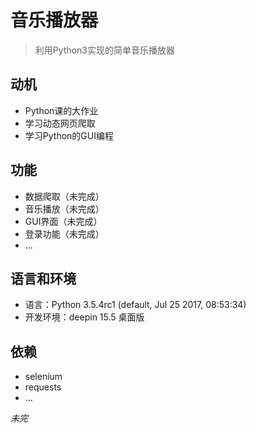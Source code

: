 # 音乐播放器

> 利用Python3实现的简单音乐播放器

## 动机

- Python课的大作业
- 学习动态网页爬取
- 学习Python的GUI编程

## 功能

- 数据爬取（未完成）
- 音乐播放（未完成）
- GUI界面（未完成）
- 登录功能（未完成）
- ...

## 语言和环境

- 语言：Python 3.5.4rc1 (default, Jul 25 2017, 08:53:34) 
- 开发环境：deepin 15.5 桌面版

## 依赖

- selenium
- requests
- ...

*未完*